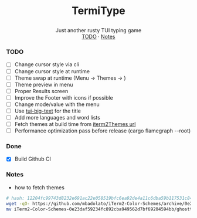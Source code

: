 <h1>
<p align="center">
  TermiType
</h1>
  <p align="center">
    Just another rusty TUI typing game
    <br />
    <a href="#todo">TODO</a>
    ·
    <a href="#notes">Notes</a>
  </p>
</p>



### TODO

- [ ] Change cursor style via cli
- [ ] Change cursor style at runtime
- [ ] Theme swap at runtime (Menu -> Themes -> <list of themes>)
- [ ] Theme preview in menu
- [ ] Proper Results screen
- [ ] Improve the Footer with icons if possible
- [ ] Change mode/value with the menu
- [ ] Use [tui-big-text](https://docs.rs/tui-big-text/latest/tui_big_text/) for the title
- [ ] Add more languages and word lists
- [ ] Fetch themes at build time from [iterm2Themes url](https://github.com/mbadolato/iTerm2-Color-Schemes/archive/0e23daf59234fc892cba949562d7bf69204594bb.tar.gz)
- [ ] Performance optimization pass before release (cargo flamegraph --root)

### Done
- [x] Build Github CI

### Notes
- how to fetch themes
```sh
# hash: 12204fc99743d8232e691ac22e058519bfc6ea92de4a11c6dba59b117531c847cd6a
wget -qO- https://github.com/mbadolato/iTerm2-Color-Schemes/archive/0e23daf59234fc892cba949562d7bf69204594bb.tar.gz | tar -xvzf -
mv iTerm2-Color-Schemes-0e23daf59234fc892cba949562d7bf69204594bb/ghostty/* . && rm -rf iTerm2-Color-Schemes-0e23daf59234fc892cba949562d7bf69204594bb/
```